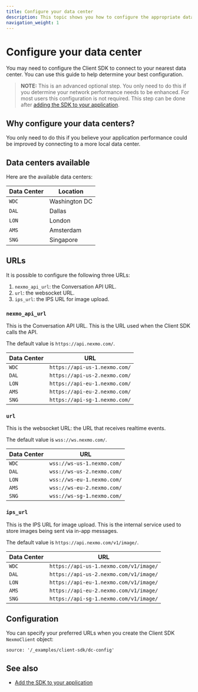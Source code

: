 ```yaml
---
title: Configure your data center
description: This topic shows you how to configure the appropriate data centre to minimize network delays in your application.
navigation_weight: 1
---
```


# Configure your data center

You may need to configure the Client SDK to connect to your nearest data center. You can use this guide to help determine your best configuration.

> **NOTE:** This is an advanced optional step. You only need to do this if you determine your network performance needs to be enhanced. For most users this configuration is not required. This step can be done after [adding the SDK to your application](/client-sdk/setup/add-sdk-to-your-app).

## Why configure your data centers?

You only need to do this if you believe your application performance could be improved by connecting to a more local data center.

## Data centers available

Here are the available data centers:

Data Center | Location
---|---
`WDC` | Washington DC
`DAL` | Dallas
`LON` | London
`AMS` | Amsterdam
`SNG` | Singapore

## URLs

It is possible to configure the following three URLs:

1. `nexmo_api_url`: the Conversation API URL.
2. `url`: the websocket URL.
3. `ips_url`: the IPS URL for image upload.

### `nexmo_api_url`

This is the Conversation API URL. This is the URL used when the Client SDK calls the API.

The default value is `https://api.nexmo.com/`.

Data Center | URL
---|---
`WDC` | `https://api-us-1.nexmo.com/`
`DAL` | `https://api-us-2.nexmo.com/`
`LON` | `https://api-eu-1.nexmo.com/`
`AMS` | `https://api-eu-2.nexmo.com/`
`SNG` | `https://api-sg-1.nexmo.com/`

### `url`

This is the websocket URL: the URL that receives realtime events.

The default value is `wss://ws.nexmo.com/`.

Data Center | URL
---|---
`WDC` | `wss://ws-us-1.nexmo.com/`
`DAL` | `wss://ws-us-2.nexmo.com/`
`LON` | `wss://ws-eu-1.nexmo.com/`
`AMS` | `wss://ws-eu-2.nexmo.com/`
`SNG` | `wss://ws-sg-1.nexmo.com/`

### `ips_url`

This is the IPS URL for image upload. This is the internal service used to store images being sent via in-app messages.

The default value is `https://api.nexmo.com/v1/image/`.

Data Center | URL
---|---
`WDC` | `https://api-us-1.nexmo.com/v1/image/`
`DAL` | `https://api-us-2.nexmo.com/v1/image/`
`LON` | `https://api-eu-1.nexmo.com/v1/image/`
`AMS` | `https://api-eu-2.nexmo.com/v1/image/`
`SNG` | `https://api-sg-1.nexmo.com/v1/image/`

## Configuration

You can specify your preferred URLs when you create the Client SDK `NexmoClient` object:

```tabbed_content
source: '/_examples/client-sdk/dc-config'
```

## See also

* [Add the SDK to your application](/client-sdk/setup/add-sdk-to-your-app)
